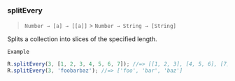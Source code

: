 ### splitEvery

> `Number → [a] → [[a]]` > `Number → String → [String]`

Splits a collection into slices of the specified length.

`Example`

```js
R.splitEvery(3, [1, 2, 3, 4, 5, 6, 7]); //=> [[1, 2, 3], [4, 5, 6], [7]]
R.splitEvery(3, 'foobarbaz'); //=> ['foo', 'bar', 'baz']
```
